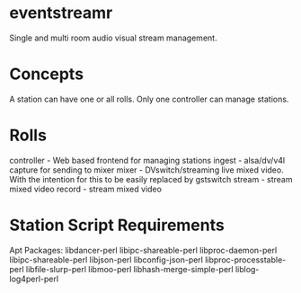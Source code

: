 eventstreamr
============

Single and multi room audio visual stream management.

Concepts
========

A station can have one or all rolls. Only one controller can manage stations.

Rolls
=====
controller - Web based frontend for managing stations
ingest - alsa/dv/v4l capture for sending to mixer
mixer - DVswitch/streaming live mixed video. With the intention for this to be easily replaced by gstswitch
stream - stream mixed video
record - stream mixed video


Station Script Requirements
===========================
Apt Packages:
libdancer-perl libipc-shareable-perl libproc-daemon-perl libipc-shareable-perl libjson-perl libconfig-json-perl libproc-processtable-perl libfile-slurp-perl libmoo-perl libhash-merge-simple-perl liblog-log4perl-perl

